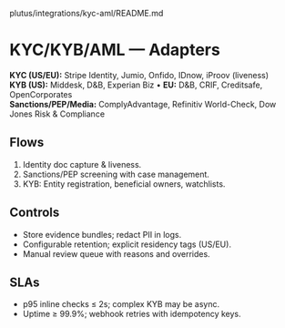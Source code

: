 plutus/integrations/kyc-aml/README.md
# KYC/KYB/AML — Adapters
**KYC (US/EU):** Stripe Identity, Jumio, Onfido, IDnow, iProov (liveness)  
**KYB (US):** Middesk, D&B, Experian Biz • **EU:** D&B, CRIF, Creditsafe, OpenCorporates  
**Sanctions/PEP/Media:** ComplyAdvantage, Refinitiv World-Check, Dow Jones Risk & Compliance

## Flows
1. Identity doc capture & liveness.  
2. Sanctions/PEP screening with case management.  
3. KYB: Entity registration, beneficial owners, watchlists.

## Controls
- Store evidence bundles; redact PII in logs.  
- Configurable retention; explicit residency tags (US/EU).  
- Manual review queue with reasons and overrides.

## SLAs
- p95 inline checks ≤ 2s; complex KYB may be async.  
- Uptime ≥ 99.9%; webhook retries with idempotency keys.
